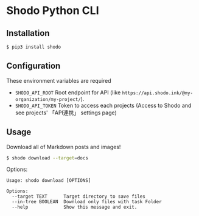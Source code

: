 # Shodo Python CLI

## Installation

```bash
$ pip3 install shodo
```

## Configuration

These environment variables are required

* `SHODO_API_ROOT` Root endpoint for API (like `https://api.shodo.ink/@my-organization/my-project/`).
* `SHODO_API_TOKEN` Token to access each projects (Access to Shodo and see projects' 「API連携」 settings page)

## Usage

Download all of Markdown posts and images!

```bash
$ shodo download --target=docs
```

Options:

```
Usage: shodo download [OPTIONS]

Options:
  --target TEXT      Target directory to save files
  --in-tree BOOLEAN  Download only files with task Folder
  --help             Show this message and exit.
```
